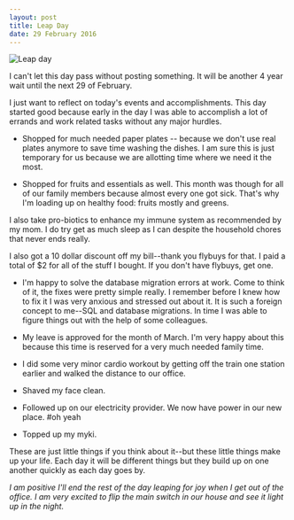 ```yaml
---
layout: post
title: Leap Day
date: 29 February 2016
---
```


![Leap day](https://www.google.com.au/logos/doodles/2016/leap-year-2016-5690429188079616-hp.gif)

I can't let this day pass without posting something. It will be another 4 year wait until the next 29 of February. 

I just want to reflect on today's events and accomplishments. This day started good because early in the day I was able to accomplish a lot of errands and work related tasks without any major hurdles. 

* Shopped for much needed paper plates -- because we don't use real plates anymore to save time washing the dishes. I am sure this is just temporary for us because we are allotting time where we need it the most.

* Shopped for fruits and essentials as well. This month was though for all of our family members because almost every one got sick. That's why I'm loading up on healthy food: fruits mostly and greens. 

I also take pro-biotics to enhance my immune system as recommended by my mom. I do try get as much sleep as I can despite the household chores that never ends really.

I also got a 10 dollar discount off my bill--thank you flybuys for that. I paid a total of $2 for all of the stuff I bought. If you don't have flybuys, get one.

* I'm happy to solve the database migration errors at work. Come to think of it, the fixes were pretty simple really. I remember before I knew how to fix it I was very anxious and stressed out about it. It is such a foreign concept to me--SQL and database migrations. In time I was able to figure things out with the help of some colleagues.

* My leave is approved for the month of March. I'm very happy about this because this time is reserved for a very much needed family time.

* I did some very minor cardio workout by getting off the train one station earlier and walked the distance to our office. 

* Shaved my face clean.

* Followed up on our electricity provider. We now have power in our new place. #oh yeah

* Topped up my myki.

These are just little things if you think about it--but these little things make up your life. Each day it will be different things but they build up on one another quickly as each day goes by. 

*I am positive I'll end the rest of the day leaping for joy when I get out of the office. I am very excited to flip the main switch in our house and see it light up in the night.*

